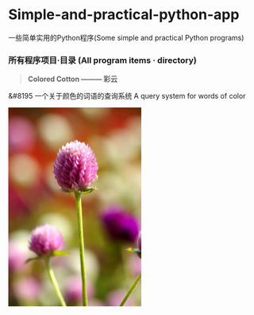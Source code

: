 # Simple-and-practical-python-app
一些简单实用的Python程序(Some simple and practical Python programs)


### 所有程序项目·目录 (All program items · directory)

>**Colored Cotton ——— 彩云**

&#8195 一个关于颜色的词语的查询系统    A query system for words of color
>

![千日红](a.jpg)
